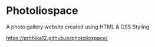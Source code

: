 # Photoliospace

A photo gallery website created using HTML & CSS Styling 

https://prithika12.github.io/photoliospace/ 
